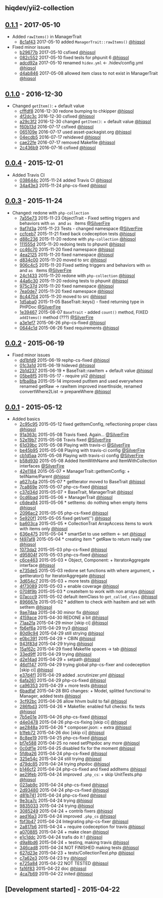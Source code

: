 hiqdev/yii2-collection
----------------------

## [0.1.1] - 2017-05-10

- Added `rawItems()` in ManagerTrait
    - [8c1af43] 2017-05-10 added `ManagerTrait::rawItems()` [@hiqsol]
- Fixed minor issues
    - [b29677b] 2017-05-10 csfixed [@hiqsol]
    - [082c552] 2017-05-10 fixed tests for phpunit 6 [@hiqsol]
    - [adcd92a] 2017-05-10 renamed `hidev.yml` <- .hidev/config.yml [@hiqsol]
    - [d4ab846] 2017-05-08 allowed item class to not exist in ManagerTrait [@hiqsol]

## [0.1.0] - 2016-12-30

- Changed `getItem()`: + default value
    - [cfffdf8] 2016-12-30 redone bumping to chkipper [@hiqsol]
    - [4f2dc3c] 2016-12-30 csfixed [@hiqsol]
    - [a29c3f2] 2016-12-30 changed `getItem()`: + default value [@hiqsol]
    - [f60b13d] 2016-07-17 csfixed [@hiqsol]
    - [065109e] 2016-07-17 used asset-packagist.org [@hiqsol]
    - [04ecdb5] 2016-07-17 rehideved [@hiqsol]
    - [cae22fe] 2016-07-17 removed Makefile [@hiqsol]
    - [2c436b9] 2016-07-16 csfixed [@hiqsol]

## [0.0.4] - 2015-12-01

- Added Travis CI
    - [038644c] 2015-11-24 added Travis CI [@hiqsol]
    - [34a43e3] 2015-11-24 php-cs-fixed [@hiqsol]

## [0.0.3] - 2015-11-24

- Changed: redone with `php-collection`
    - [7a55e73] 2015-11-23 ObjectTrait - Fixed setting triggers and behaviors with `on ` and `as ` items [@SilverFire]
    - [9af7d3a] 2015-11-23 Tests - changed namespace [@SilverFire]
    - [ccfceb7] 2015-11-21 fixed back codeception tests [@hiqsol]
    - [d88c236] 2015-11-20 redone with `php-collection` [@hiqsol]
    - [111555d] 2015-11-20 redoing tests to phpunit [@hiqsol]
    - [cc46c70] 2015-11-20 fixed namespace [@hiqsol]
    - [4ea2125] 2015-11-20 fixed namespace [@hiqsol]
    - [d834c00] 2015-11-20 moved to src [@hiqsol]
    - [906c4c5] 2015-11-20 Fixed setting triggers and behaviors with `on ` and `as ` items [@SilverFire]
    - [24c1433] 2015-11-20 redone with `php-collection` [@hiqsol]
    - [44a6c30] 2015-11-20 redoing tests to phpunit [@hiqsol]
    - [975c37d] 2015-11-20 fixed namespace [@hiqsol]
    - [7ea0de7] 2015-11-20 fixed namespace [@hiqsol]
    - [8c44704] 2015-11-20 moved to src [@hiqsol]
    - [1d5aba0] 2015-11-05 BaseTrait::keys() - fixed returning type in PHPDoc [@SilverFire]
    - [1e39467] 2015-08-07 `BaseTrait` - added `count()` method, FIXED `addItems()` method (???) [@SilverFire]
    - [a3e1ef7] 2015-06-26 php-cs-fixed [@hiqsol]
    - [0644c1d] 2015-06-26 fixed requirements [@hiqsol]

## [0.0.2] - 2015-06-19

- Fixed minor issues
    - [dd1bfd9] 2015-06-19 rephp-cs-fixed [@hiqsol]
    - [01c3a1d] 2015-06-19 hideved [@hiqsol]
    - [2b1d237] 2015-06-19 * BaseTrait::rawItem + default value [@hiqsol]
    - [05be8f5] 2015-05-17 - require yii2 [@hiqsol]
    - [bfba8ba] 2015-05-14 improved putItem and used everywhere renamed getRaw -> rawItem improved insertInside, renamed convertWhere2List -> prepareWhere [@hiqsol]

## [0.0.1] - 2015-05-12

- Added basics
    - [2c95c95] 2015-05-12 fixed getItemConfig, reflectioning proper class [@hiqsol]
    - [91a363c] 2015-05-08 Travis fixed. Again... [@SilverFire]
    - [52e19b7] 2015-05-08 Travis fixed [@SilverFire]
    - [61d39bc] 2015-05-08 Playing with travis-ci [@SilverFire]
    - [be45b95] 2015-05-08 Playing with travis-ci config [@SilverFire]
    - [cb1d5aa] 2015-05-08 Playing with travis-ci config [@SilverFire]
    - [b58d930] 2015-05-08 Added ItemWithName and ItemWithCollection interfaces [@SilverFire]
    - [42e1184] 2015-05-07 * ManagerTrait::getItemConfig: + tellName/Parent [@hiqsol]
    - [a627c4a] 2015-05-07 * getIterator moved to BaseTrait [@hiqsol]
    - [7ca869e] 2015-05-07 php-cs-fixed [@hiqsol]
    - [c37d34d] 2015-05-07 + BaseTrait, ManagerTrait [@hiqsol]
    - [0cd6bad] 2015-05-06 + ManagerTrait [@hiqsol]
    - [c6dea94] 2015-05-06 * setItems: do nothing when empty items [@hiqsol]
    - [2096ac2] 2015-05-05 php-cs-fixed [@hiqsol]
    - [5e920f1] 2015-05-05 fixed get/set('') [@hiqsol]
    - [ba603ca] 2015-05-05 * CollectionTrait ArrayAccess items to work with items only [@hiqsol]
    - [636e475] 2015-05-04 * smartSet to use setItem <- set [@hiqsol]
    - [f497af8] 2015-05-04 * creating item * getRaw to return really raw [@hiqsol]
    - [1073da2] 2015-05-03 php-cs-fixed [@hiqsol]
    - [d95804f] 2015-05-03 php-cs-fixed [@hiqsol]
    - [c6ce463] 2015-05-03 * Object, Component: + IteratorAggregate interface [@hiqsol]
    - [e735de5] 2015-05-03 redone set functions with where argument, + getIterator() for IteratorAggregate [@hiqsol]
    - [3d654c7] 2015-05-03 + more tests [@hiqsol]
    - [4f73089] 2015-05-03 + enable coverage [@hiqsol]
    - [0708f9b] 2015-05-03 * createItem to work with non arrays [@hiqsol]
    - [07accc9] 2015-05-02 default itemClass to `get_called_class` [@hiqsol]
    - [896667e] 2015-05-02 * addItem to check with hasItem and set with setItem [@hiqsol]
    - [9ae7daa] 2015-04-30 minor fix [@hiqsol]
    - [4159ace] 2015-04-30 REDONE a bit [@hiqsol]
    - [71aa2fa] 2015-04-29 minor [skip ci] [@hiqsol]
    - [fb6ef6a] 2015-04-29 try3 [@hiqsol]
    - [80d9c94] 2015-04-29 still strying [@hiqsol]
    - [e0bc391] 2015-04-29 + CBIN [@hiqsol]
    - [943f83d] 2015-04-29 trying [@hiqsol]
    - [15af62c] 2015-04-29 fixed Makefile spaces -> tab [@hiqsol]
    - [33ed9ff] 2015-04-29 trying [@hiqsol]
    - [d2e14ad] 2015-04-29 + setpath [@hiqsol]
    - [46d1147] 2015-04-29 trying global php-cs-fixer and codeception [skip ci] [@hiqsol]
    - [e37d4f1] 2015-04-29 added .scrutinizer.yml [@hiqsol]
    - [6afa261] 2015-04-29 php-cs-fixed [@hiqsol]
    - [ca96353] 2015-04-29 + more tests [@hiqsol]
    - [6badfaf] 2015-04-28 BIG changes: + Model, splitted functional to Manager, added tests [@hiqsol]
    - [3cf92bc] 2015-04-26 allow hhvm build to fail [@hiqsol]
    - [286fbd3] 2015-04-26 * Makefile: enabled full checks: fix tests [@hiqsol]
    - [7b5e01e] 2015-04-26 php-cs-fixed [@hiqsol]
    - [d4e0478] 2015-04-26 php-cs-fixing [skip ci] [@hiqsol]
    - [ae2848a] 2015-04-26 * composer.json: + extra [@hiqsol]
    - [b1feb72] 2015-04-26 doc [skip ci] [@hiqsol]
    - [8c8ee19] 2015-04-25 php-cs-fixed [@hiqsol]
    - [bf7e588] 2015-04-25 no need setPhpdoc any more [@hiqsol]
    - [0c0df1e] 2015-04-25 disabled fix for the moment [@hiqsol]
    - [5fdba26] 2015-04-24 php-cs-fixed [@hiqsol]
    - [325e54c] 2015-04-24 still trying [@hiqsol]
    - [d79dc85] 2015-04-24 trying phpdoc [@hiqsol]
    - [b146cf2] 2015-04-24 php-cs-fixed and fixed addItems [@hiqsol]
    - [ae29feb] 2015-04-24 improved `.php_cs`: + skip UnitTests.php [@hiqsol]
    - [023ab9c] 2015-04-24 php-cs-fixed [@hiqsol]
    - [2d93480] 2015-04-24 php-cs-fixed [@hiqsol]
    - [d81b741] 2015-04-24 php-cs-fixed [@hiqsol]
    - [9e3ca7c] 2015-04-24 trying [@hiqsol]
    - [9835033] 2015-04-24 trying [@hiqsol]
    - [3085249] 2015-04-24 + contrib fixers [@hiqsol]
    - [aed16a3] 2015-04-24 improved `.php_cs` [@hiqsol]
    - [fbf3b47] 2015-04-24 Integrating php-cs-fixer [@hiqsol]
    - [2a817b6] 2015-04-24 + require codeception for travis [@hiqsol]
    - [a070885] 2015-04-24 + make clean [@hiqsol]
    - [e1c1ddc] 2015-04-24 trafis do it ! [@hiqsol]
    - [d9a8bd6] 2015-04-24 + testing, making travis [@hiqsol]
    - [346cad8] 2015-04-24 NOT FINISHED making tests [@hiqsol]
    - [627d23e] 2015-04-23 + tests/CollectionTest.php [@hiqsol]
    - [c7a62e3] 2015-04-23 try [@hiqsol]
    - [e725a84] 2015-04-22 NOT TESTED [@hiqsol]
    - [fa16f83] 2015-04-22 doc [@hiqsol]
    - [4ca7b69] 2015-04-22 inited [@hiqsol]

## [Development started] - 2015-04-22

[@tafid]: https://github.com/tafid
[andreyklochok@gmail.com]: https://github.com/tafid
[@BladeRoot]: https://github.com/BladeRoot
[bladeroot@gmail.com]: https://github.com/BladeRoot
[@hiqsol]: https://github.com/hiqsol
[sol@hiqdev.com]: https://github.com/hiqsol
[@SilverFire]: https://github.com/SilverFire
[d.naumenko.a@gmail.com]: https://github.com/SilverFire
[038644c]: https://github.com/hiqdev/yii2-collection/commit/038644c
[34a43e3]: https://github.com/hiqdev/yii2-collection/commit/34a43e3
[7a55e73]: https://github.com/hiqdev/yii2-collection/commit/7a55e73
[9af7d3a]: https://github.com/hiqdev/yii2-collection/commit/9af7d3a
[ccfceb7]: https://github.com/hiqdev/yii2-collection/commit/ccfceb7
[d88c236]: https://github.com/hiqdev/yii2-collection/commit/d88c236
[111555d]: https://github.com/hiqdev/yii2-collection/commit/111555d
[cc46c70]: https://github.com/hiqdev/yii2-collection/commit/cc46c70
[4ea2125]: https://github.com/hiqdev/yii2-collection/commit/4ea2125
[d834c00]: https://github.com/hiqdev/yii2-collection/commit/d834c00
[906c4c5]: https://github.com/hiqdev/yii2-collection/commit/906c4c5
[24c1433]: https://github.com/hiqdev/yii2-collection/commit/24c1433
[44a6c30]: https://github.com/hiqdev/yii2-collection/commit/44a6c30
[975c37d]: https://github.com/hiqdev/yii2-collection/commit/975c37d
[7ea0de7]: https://github.com/hiqdev/yii2-collection/commit/7ea0de7
[8c44704]: https://github.com/hiqdev/yii2-collection/commit/8c44704
[1d5aba0]: https://github.com/hiqdev/yii2-collection/commit/1d5aba0
[1e39467]: https://github.com/hiqdev/yii2-collection/commit/1e39467
[a3e1ef7]: https://github.com/hiqdev/yii2-collection/commit/a3e1ef7
[0644c1d]: https://github.com/hiqdev/yii2-collection/commit/0644c1d
[dd1bfd9]: https://github.com/hiqdev/yii2-collection/commit/dd1bfd9
[01c3a1d]: https://github.com/hiqdev/yii2-collection/commit/01c3a1d
[2b1d237]: https://github.com/hiqdev/yii2-collection/commit/2b1d237
[05be8f5]: https://github.com/hiqdev/yii2-collection/commit/05be8f5
[bfba8ba]: https://github.com/hiqdev/yii2-collection/commit/bfba8ba
[2c95c95]: https://github.com/hiqdev/yii2-collection/commit/2c95c95
[91a363c]: https://github.com/hiqdev/yii2-collection/commit/91a363c
[52e19b7]: https://github.com/hiqdev/yii2-collection/commit/52e19b7
[61d39bc]: https://github.com/hiqdev/yii2-collection/commit/61d39bc
[be45b95]: https://github.com/hiqdev/yii2-collection/commit/be45b95
[cb1d5aa]: https://github.com/hiqdev/yii2-collection/commit/cb1d5aa
[b58d930]: https://github.com/hiqdev/yii2-collection/commit/b58d930
[42e1184]: https://github.com/hiqdev/yii2-collection/commit/42e1184
[a627c4a]: https://github.com/hiqdev/yii2-collection/commit/a627c4a
[7ca869e]: https://github.com/hiqdev/yii2-collection/commit/7ca869e
[c37d34d]: https://github.com/hiqdev/yii2-collection/commit/c37d34d
[0cd6bad]: https://github.com/hiqdev/yii2-collection/commit/0cd6bad
[c6dea94]: https://github.com/hiqdev/yii2-collection/commit/c6dea94
[2096ac2]: https://github.com/hiqdev/yii2-collection/commit/2096ac2
[5e920f1]: https://github.com/hiqdev/yii2-collection/commit/5e920f1
[ba603ca]: https://github.com/hiqdev/yii2-collection/commit/ba603ca
[636e475]: https://github.com/hiqdev/yii2-collection/commit/636e475
[f497af8]: https://github.com/hiqdev/yii2-collection/commit/f497af8
[1073da2]: https://github.com/hiqdev/yii2-collection/commit/1073da2
[d95804f]: https://github.com/hiqdev/yii2-collection/commit/d95804f
[c6ce463]: https://github.com/hiqdev/yii2-collection/commit/c6ce463
[e735de5]: https://github.com/hiqdev/yii2-collection/commit/e735de5
[3d654c7]: https://github.com/hiqdev/yii2-collection/commit/3d654c7
[4f73089]: https://github.com/hiqdev/yii2-collection/commit/4f73089
[0708f9b]: https://github.com/hiqdev/yii2-collection/commit/0708f9b
[07accc9]: https://github.com/hiqdev/yii2-collection/commit/07accc9
[896667e]: https://github.com/hiqdev/yii2-collection/commit/896667e
[9ae7daa]: https://github.com/hiqdev/yii2-collection/commit/9ae7daa
[4159ace]: https://github.com/hiqdev/yii2-collection/commit/4159ace
[71aa2fa]: https://github.com/hiqdev/yii2-collection/commit/71aa2fa
[fb6ef6a]: https://github.com/hiqdev/yii2-collection/commit/fb6ef6a
[80d9c94]: https://github.com/hiqdev/yii2-collection/commit/80d9c94
[e0bc391]: https://github.com/hiqdev/yii2-collection/commit/e0bc391
[943f83d]: https://github.com/hiqdev/yii2-collection/commit/943f83d
[15af62c]: https://github.com/hiqdev/yii2-collection/commit/15af62c
[33ed9ff]: https://github.com/hiqdev/yii2-collection/commit/33ed9ff
[d2e14ad]: https://github.com/hiqdev/yii2-collection/commit/d2e14ad
[46d1147]: https://github.com/hiqdev/yii2-collection/commit/46d1147
[e37d4f1]: https://github.com/hiqdev/yii2-collection/commit/e37d4f1
[6afa261]: https://github.com/hiqdev/yii2-collection/commit/6afa261
[ca96353]: https://github.com/hiqdev/yii2-collection/commit/ca96353
[6badfaf]: https://github.com/hiqdev/yii2-collection/commit/6badfaf
[3cf92bc]: https://github.com/hiqdev/yii2-collection/commit/3cf92bc
[286fbd3]: https://github.com/hiqdev/yii2-collection/commit/286fbd3
[7b5e01e]: https://github.com/hiqdev/yii2-collection/commit/7b5e01e
[d4e0478]: https://github.com/hiqdev/yii2-collection/commit/d4e0478
[ae2848a]: https://github.com/hiqdev/yii2-collection/commit/ae2848a
[b1feb72]: https://github.com/hiqdev/yii2-collection/commit/b1feb72
[8c8ee19]: https://github.com/hiqdev/yii2-collection/commit/8c8ee19
[bf7e588]: https://github.com/hiqdev/yii2-collection/commit/bf7e588
[0c0df1e]: https://github.com/hiqdev/yii2-collection/commit/0c0df1e
[5fdba26]: https://github.com/hiqdev/yii2-collection/commit/5fdba26
[325e54c]: https://github.com/hiqdev/yii2-collection/commit/325e54c
[d79dc85]: https://github.com/hiqdev/yii2-collection/commit/d79dc85
[b146cf2]: https://github.com/hiqdev/yii2-collection/commit/b146cf2
[ae29feb]: https://github.com/hiqdev/yii2-collection/commit/ae29feb
[023ab9c]: https://github.com/hiqdev/yii2-collection/commit/023ab9c
[2d93480]: https://github.com/hiqdev/yii2-collection/commit/2d93480
[d81b741]: https://github.com/hiqdev/yii2-collection/commit/d81b741
[9e3ca7c]: https://github.com/hiqdev/yii2-collection/commit/9e3ca7c
[9835033]: https://github.com/hiqdev/yii2-collection/commit/9835033
[3085249]: https://github.com/hiqdev/yii2-collection/commit/3085249
[aed16a3]: https://github.com/hiqdev/yii2-collection/commit/aed16a3
[fbf3b47]: https://github.com/hiqdev/yii2-collection/commit/fbf3b47
[2a817b6]: https://github.com/hiqdev/yii2-collection/commit/2a817b6
[a070885]: https://github.com/hiqdev/yii2-collection/commit/a070885
[e1c1ddc]: https://github.com/hiqdev/yii2-collection/commit/e1c1ddc
[d9a8bd6]: https://github.com/hiqdev/yii2-collection/commit/d9a8bd6
[346cad8]: https://github.com/hiqdev/yii2-collection/commit/346cad8
[627d23e]: https://github.com/hiqdev/yii2-collection/commit/627d23e
[c7a62e3]: https://github.com/hiqdev/yii2-collection/commit/c7a62e3
[e725a84]: https://github.com/hiqdev/yii2-collection/commit/e725a84
[fa16f83]: https://github.com/hiqdev/yii2-collection/commit/fa16f83
[4ca7b69]: https://github.com/hiqdev/yii2-collection/commit/4ca7b69
[4f2dc3c]: https://github.com/hiqdev/yii2-collection/commit/4f2dc3c
[a29c3f2]: https://github.com/hiqdev/yii2-collection/commit/a29c3f2
[f60b13d]: https://github.com/hiqdev/yii2-collection/commit/f60b13d
[065109e]: https://github.com/hiqdev/yii2-collection/commit/065109e
[04ecdb5]: https://github.com/hiqdev/yii2-collection/commit/04ecdb5
[cae22fe]: https://github.com/hiqdev/yii2-collection/commit/cae22fe
[2c436b9]: https://github.com/hiqdev/yii2-collection/commit/2c436b9
[Under development]: https://github.com/hiqdev/yii2-collection/compare/0.1.0...HEAD
[0.0.4]: https://github.com/hiqdev/yii2-collection/compare/0.0.3...0.0.4
[0.0.3]: https://github.com/hiqdev/yii2-collection/compare/0.0.2...0.0.3
[0.0.2]: https://github.com/hiqdev/yii2-collection/compare/0.0.1...0.0.2
[0.0.1]: https://github.com/hiqdev/yii2-collection/releases/tag/0.0.1
[cfffdf8]: https://github.com/hiqdev/yii2-collection/commit/cfffdf8
[0.1.0]: https://github.com/hiqdev/yii2-collection/compare/0.0.4...0.1.0
[b29677b]: https://github.com/hiqdev/yii2-collection/commit/b29677b
[082c552]: https://github.com/hiqdev/yii2-collection/commit/082c552
[adcd92a]: https://github.com/hiqdev/yii2-collection/commit/adcd92a
[8c1af43]: https://github.com/hiqdev/yii2-collection/commit/8c1af43
[d4ab846]: https://github.com/hiqdev/yii2-collection/commit/d4ab846
[0.1.1]: https://github.com/hiqdev/yii2-collection/compare/0.1.0...0.1.1
